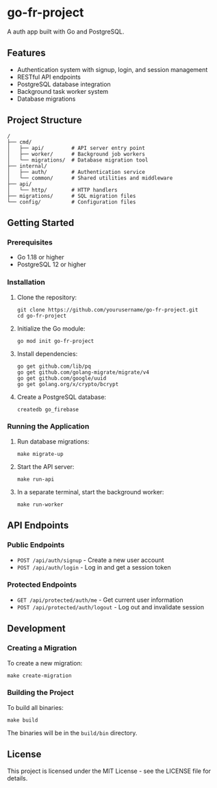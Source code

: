 # go-fr-project

A auth app built with Go and PostgreSQL.

## Features

- Authentication system with signup, login, and session management
- RESTful API endpoints
- PostgreSQL database integration
- Background task worker system
- Database migrations

## Project Structure

```
/
├── cmd/
│   ├── api/         # API server entry point
│   ├── worker/      # Background job workers
│   └── migrations/  # Database migration tool
├── internal/
│   ├── auth/        # Authentication service
│   └── common/      # Shared utilities and middleware
├── api/
│   └── http/        # HTTP handlers
├── migrations/      # SQL migration files
└── config/          # Configuration files
```

## Getting Started

### Prerequisites

- Go 1.18 or higher
- PostgreSQL 12 or higher

### Installation

1. Clone the repository:
   ```
   git clone https://github.com/yourusername/go-fr-project.git
   cd go-fr-project
   ```

2. Initialize the Go module:
   ```
   go mod init go-fr-project
   ```

3. Install dependencies:
   ```
   go get github.com/lib/pq
   go get github.com/golang-migrate/migrate/v4
   go get github.com/google/uuid
   go get golang.org/x/crypto/bcrypt
   ```

4. Create a PostgreSQL database:
   ```
   createdb go_firebase
   ```

### Running the Application

1. Run database migrations:
   ```
   make migrate-up
   ```

2. Start the API server:
   ```
   make run-api
   ```

3. In a separate terminal, start the background worker:
   ```
   make run-worker
   ```

## API Endpoints

### Public Endpoints

- `POST /api/auth/signup` - Create a new user account
- `POST /api/auth/login` - Log in and get a session token

### Protected Endpoints

- `GET /api/protected/auth/me` - Get current user information
- `POST /api/protected/auth/logout` - Log out and invalidate session

## Development

### Creating a Migration

To create a new migration:
```
make create-migration
```

### Building the Project

To build all binaries:
```
make build
```

The binaries will be in the `build/bin` directory.

## License

This project is licensed under the MIT License - see the LICENSE file for details.
